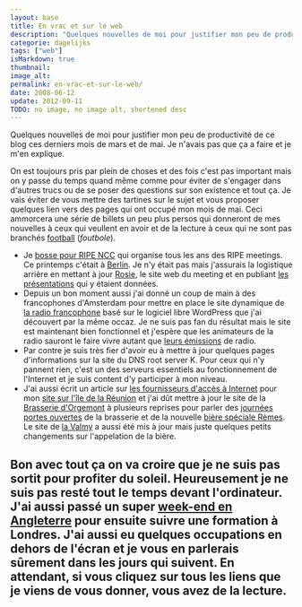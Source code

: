 ```yaml
---
layout: base
title: En vrac et sur le web
description: "Quelques nouvelles de moi pour justifier mon peu de productivité de ce blog ces derniers mois de mars et de mai. Je n'avais pas que ça a faire et je m'en expl"
categorie: dagelijks
tags: ["web"]
isMarkdown: true
thumbnail: 
image_alt: 
permalink: en-vrac-et-sur-le-web/
date: 2008-06-12
update: 2012-09-11
TODO: no image, no image alt, shortened desc
---
```


Quelques nouvelles de moi pour justifier mon peu de productivité de ce blog ces derniers mois de mars et de mai. Je n'avais pas que ça a faire et je m'en explique.

On est toujours pris par plein de choses et des fois c'est pas important mais on y passe du temps quand même comme pour éviter de s'engager dans d'autres trucs ou de se poser des questions sur son existence et tout ça. Je vais éviter de vous mettre des tartines sur le sujet et vous proposer quelques lien vers des pages qui ont occupé mon mois de mai. Ceci ammorcera une série de billets un peu plus persos qui donneront de mes nouvelles à ceux qui veullent en avoir et de la lecture à ceux qui ne sont pas branchés [football](/?q=football) (*foutbole*).

* Je [bosse pour RIPE NCC](/mon-nouveau-boulot-3) qui organise tous les ans des RIPE meetings. Ce printemps c'était à [Berlin](http://www.ripe.net/ripe/meetings/ripe-56/). Je n'y était pas mais j'assurais la logistique arrière en mettant à jour [Rosie](http://rosie.ripe.net/), le site web du meeting et en publiant [les présentations](http://www.ripe.net/ripe/meetings/ripe-56/presentations/index.html) qui y étaient données.
* Depuis un bon moment aussi j'ai donné un coup de main à des francophones d'Amsterdam pour mettre en place le site dynamique de [la radio francophone](http://radiofrancophone.nl/) basé sur le logiciel libre WordPress que j'ai découvert par la même occaz. Je ne suis pas fan du résultat mais le site est maintenant bien fonctionnel et j'espère que les animateurs de la radio sauront le faire vivre autant que [leurs émissions](http://radiofrancophone.nl/?page_id=9) de radio.
* Par contre je suis très fier d'avoir eu à mettre à jour quelques pages d'informations sur la site du DNS root server K. Pour ceux qui n'y pannent rien, c'est un des serveurs essentiels au fonctionnement de l'Internet et je suis content d'y participer à mon niveau.
* J'ai aussi écrit un article sur [les fournisseurs d'accès à Internet](http://reunionweb.org/articles/2008/04/L-internet-haut-debit-a-la-Reunion) pour mon [site sur l'île de la Réunion](http://reunionweb.org/) et j'ai dût mettre à jour le site de la [Brasserie d'Orgemont](http://www.orgemont.com/) à plusieurs reprises pour parler des [journées portes ouvertes](http://www.orgemont.com/evenements/index.php/2008/05/25/74-photos-des-3-jours-de-la-brasserie-2008style=) de la brasserie et de la nouvelle [bière spéciale Rèmes](http://www.orgemont.com/speciale-remes.php). Le site de [la Valmy](http://www.biere-valmy.fr/) a aussi été mis à jour mais juste quelques petits changements sur l'appelation de la bière.

Bon avec tout ça on va croire que je ne suis pas sortit pour profiter du soleil. Heureusement je ne suis pas resté tout le temps devant l'ordinateur. J'ai aussi passé un super [week-end en Angleterre](http://sophie.fodil.co.uk/fruit/?image=img_8244-Hathersage.jpg) pour ensuite suivre une formation à Londres. J'ai aussi eu quelques occupations en dehors de l'écran et je vous en parlerais sûrement dans les jours qui suivent. En attendant, si vous cliquez sur tous les liens que je viens de vous donner, vous avez de la lecture.
---